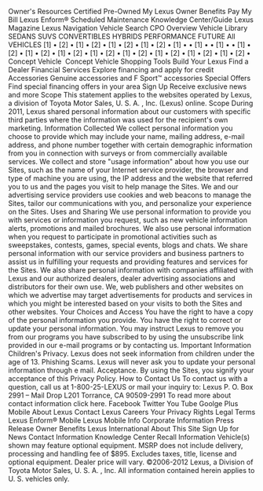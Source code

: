 Owner's Resources Certified Pre-Owned My Lexus Owner Benefits Pay My Bill Lexus Enform® Scheduled Maintenance Knowledge Center/Guide Lexus Magazine Lexus Navigation Vehicle Search CPO Overview Vehicle Library SEDANS SUVS CONVERTIBLES HYBRIDS PERFORMANCE FUTURE All VEHICLES \[1\] • \[2\] • \[1\] • \[2\] • \[1\] • \[2\] • \[1\] • \[2\] • \[1\] • • \[1\] • • \[1\] • • \[1\] • \[2\] • \[1\] • \[2\] • \[1\] • \[2\] • \[1\] • \[2\] • \[1\] • \[2\] • \[1\] • \[2\] • \[1\] • \[2\] • \[1\] • \[2\] • Concept Vehicle  Concept Vehicle Shopping Tools Build Your Lexus Find a Dealer Financial Services Explore financing and apply for credit Accessories Genuine accessories and F Sport™ accessories Special Offers Find special financing offers in your area Sign Up Receive exclusive news and more Scope This statement applies to the websites operated by Lexus, a division of Toyota Motor Sales, U. S. A. , Inc. (Lexus) online. Scope During 2011, Lexus shared personal information about our customers with specific third parties where the information was used for the recipient's own marketing. Information Collected We collect personal information you choose to provide which may include your name, mailing address, e-mail address, and phone number together with certain demographic information from you in connection with surveys or from commercially available services. We collect and store "usage information" about how you use our Sites, such as the name of your Internet service provider, the browser and type of machine you are using, the IP address and the website that referred you to us and the pages you visit to help manage the Sites. We and our advertising service providers use cookies and web beacons to manage the Sites, tailor our communications with you, and personalize your experience on the Sites. Uses and Sharing We use personal information to provide you with services or information you request, such as new vehicle information alerts, promotions and mailed brochures. We also use personal information when you request to participate in promotional activities such as sweepstakes, contests, games, special events, blogs and chats. We share personal information with our service providers and business partners to assist us in fulfilling your requests and providing features and services for the Sites. We also share personal information with companies affiliated with Lexus and our authorized dealers, dealer advertising associations and distributors for their own use. We, web publishers and other websites on which we advertise may target advertisements for products and services in which you might be interested based on your visits to both the Sites and other websites. Your Choices and Access You have the right to have a copy of the personal information you provide. You have the right to correct or update your personal information. You may instruct Lexus to remove you from our programs you have subscribed to by using the unsubscribe link provided in our e-mail programs or by contacting us. Important Information Children's Privacy. Lexus does not seek information from children under the age of 13. Phishing Scams. Lexus will never ask you to update your personal information through e mail. Acceptance. By using the Sites, you signify your acceptance of this Privacy Policy. How to Contact Us To contact us with a question, call us at 1-800-25-LEXUS or mail your inquiry to: Lexus P. O. Box 2991 – Mail Drop L201 Torrance, CA 90509-2991 To read more about contact information click here. Facebook Twitter You Tube Goolge Plus Mobile About Lexus Contact Lexus Careers Your Privacy Rights Legal Terms Lexus Enform® Mobile Lexus Mobile Info Corporate Information Press Release Owner Benefits Lexus International About This Site Sign Up for News Contact Information Knowledge Center Recall Information Vehicle(s) shown may feature optional equipment. MSRP does not include delivery, processing and handling fee of $895. Excludes taxes, title, license and optional equipment. Dealer price will vary. ©2006-2012 Lexus, a Division of Toyota Motor Sales, U. S. A. , Inc. All information contained herein applies to U. S. vehicles only.